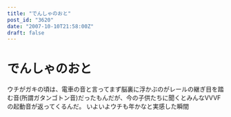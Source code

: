 ```yaml
---
title: "でんしゃのおと"
post_id: "3620"
date: "2007-10-10T21:58:00Z"
draft: false
---
```


# でんしゃのおと

ウチがガキの頃は、電車の音と言ってまず脳裏に浮かぶのがレールの継ぎ目を踏む音(所謂ガタンゴトン音)だったもんだが、今の子供たちに聞くとみんなVVVFの起動音が返ってくるんだ。 いよいよウチも年かなと実感した瞬間
